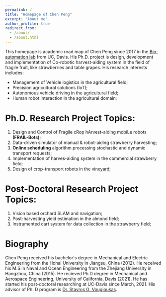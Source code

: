 ```yaml
---
permalink: /
title: "Homepage of Chen Peng"
excerpt: "About me"
author_profile: true
redirect_from: 
  - /about/
  - /about.html
---
```


This homepage is academic road map of Chen Peng since 2017 in the [Bio-automation lab](https://faculty.engineering.ucdavis.edu/vougioukas/research/lab-members/) from UC, Davis. His Ph.D. project is design, development and implementation of Co-robotic harvest-aiding system in the field of fragile fruit, like strawberries and table grapes. His research interests includes:
* Management of Vehicle logistics in the agricultural field; 
* Precision agricultural solutions (IoT);
* Autonomous vehicle driving in the agricultural field;
* Human robot interaction in the agricultural domain;

Ph.D. Research Project Topics:
======
1. Design and Control of Fragile cRop hArvest-aIding mobiLe robots **(FRAIL-Bots)**;
2. Data-driven simulator of manual & robot-aiding strawberry harvesting;
3. **Online scheduling** algorithm processing stochastic and dynamic transport requests;
4. Implementation of harves-aiding system in the commercial strawberry field;
5. Design of crop-transport robots in the vineyard;

Post-Doctoral Research Project Topics:
=========
1. Vision based orchard SLAM and navigation;
2. Post-harvesting yield estimation in the almond field;
3. Instrumented cart system for data collection in the strawberry field;

Biography
======
Chen Peng received his bachelor's degree in Mechanical and Electric Engineering from the Hohai University in Jiangsu, China (2012).  He received his M.S in Naval and Ocean Engineering from the Zhejiang University in Hangzhou, China (2015). He recieved Ph.D degree in Mechanical and Aerospace Engineering, University of California, Davis (2021). He has started his post-doctoral researching at UC-Davis since March, 2021. His advisor of Ph. D program is [Dr. Stavros G. Vougioukas](https://faculty.engineering.ucdavis.edu/vougioukas/). 
